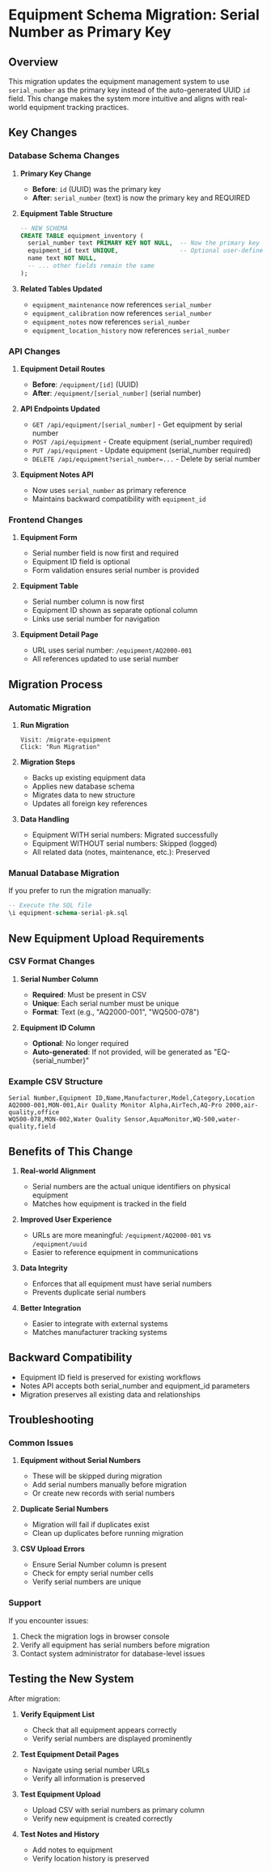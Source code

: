 # Equipment Schema Migration: Serial Number as Primary Key

## Overview

This migration updates the equipment management system to use `serial_number` as the primary key instead of the auto-generated UUID `id` field. This change makes the system more intuitive and aligns with real-world equipment tracking practices.

## Key Changes

### Database Schema Changes

1. **Primary Key Change**
   - **Before**: `id` (UUID) was the primary key
   - **After**: `serial_number` (text) is now the primary key and REQUIRED

2. **Equipment Table Structure**
   ```sql
   -- NEW SCHEMA
   CREATE TABLE equipment_inventory (
     serial_number text PRIMARY KEY NOT NULL,  -- Now the primary key
     equipment_id text UNIQUE,                 -- Optional user-defined ID
     name text NOT NULL,
     -- ... other fields remain the same
   );
   ```

3. **Related Tables Updated**
   - `equipment_maintenance` now references `serial_number`
   - `equipment_calibration` now references `serial_number`
   - `equipment_notes` now references `serial_number`
   - `equipment_location_history` now references `serial_number`

### API Changes

1. **Equipment Detail Routes**
   - **Before**: `/equipment/[id]` (UUID)
   - **After**: `/equipment/[serial_number]` (serial number)

2. **API Endpoints Updated**
   - `GET /api/equipment/[serial_number]` - Get equipment by serial number
   - `POST /api/equipment` - Create equipment (serial_number required)
   - `PUT /api/equipment` - Update equipment (serial_number required)
   - `DELETE /api/equipment?serial_number=...` - Delete by serial number

3. **Equipment Notes API**
   - Now uses `serial_number` as primary reference
   - Maintains backward compatibility with `equipment_id`

### Frontend Changes

1. **Equipment Form**
   - Serial number field is now first and required
   - Equipment ID field is optional
   - Form validation ensures serial number is provided

2. **Equipment Table**
   - Serial number column is now first
   - Equipment ID shown as separate optional column
   - Links use serial number for navigation

3. **Equipment Detail Page**
   - URL uses serial number: `/equipment/AQ2000-001`
   - All references updated to use serial number

## Migration Process

### Automatic Migration

1. **Run Migration**
   ```
   Visit: /migrate-equipment
   Click: "Run Migration"
   ```

2. **Migration Steps**
   - Backs up existing equipment data
   - Applies new database schema
   - Migrates data to new structure
   - Updates all foreign key references

3. **Data Handling**
   - Equipment WITH serial numbers: Migrated successfully
   - Equipment WITHOUT serial numbers: Skipped (logged)
   - All related data (notes, maintenance, etc.): Preserved

### Manual Database Migration

If you prefer to run the migration manually:

```sql
-- Execute the SQL file
\i equipment-schema-serial-pk.sql
```

## New Equipment Upload Requirements

### CSV Format Changes

1. **Serial Number Column**
   - **Required**: Must be present in CSV
   - **Unique**: Each serial number must be unique
   - **Format**: Text (e.g., "AQ2000-001", "WQ500-078")

2. **Equipment ID Column**
   - **Optional**: No longer required
   - **Auto-generated**: If not provided, will be generated as "EQ-{serial_number}"

### Example CSV Structure

```csv
Serial Number,Equipment ID,Name,Manufacturer,Model,Category,Location
AQ2000-001,MON-001,Air Quality Monitor Alpha,AirTech,AQ-Pro 2000,air-quality,office
WQ500-078,MON-002,Water Quality Sensor,AquaMonitor,WQ-500,water-quality,field
```

## Benefits of This Change

1. **Real-world Alignment**
   - Serial numbers are the actual unique identifiers on physical equipment
   - Matches how equipment is tracked in the field

2. **Improved User Experience**
   - URLs are more meaningful: `/equipment/AQ2000-001` vs `/equipment/uuid`
   - Easier to reference equipment in communications

3. **Data Integrity**
   - Enforces that all equipment must have serial numbers
   - Prevents duplicate serial numbers

4. **Better Integration**
   - Easier to integrate with external systems
   - Matches manufacturer tracking systems

## Backward Compatibility

- Equipment ID field is preserved for existing workflows
- Notes API accepts both serial_number and equipment_id parameters
- Migration preserves all existing data and relationships

## Troubleshooting

### Common Issues

1. **Equipment without Serial Numbers**
   - These will be skipped during migration
   - Add serial numbers manually before migration
   - Or create new records with serial numbers

2. **Duplicate Serial Numbers**
   - Migration will fail if duplicates exist
   - Clean up duplicates before running migration

3. **CSV Upload Errors**
   - Ensure Serial Number column is present
   - Check for empty serial number cells
   - Verify serial numbers are unique

### Support

If you encounter issues:
1. Check the migration logs in browser console
2. Verify all equipment has serial numbers before migration
3. Contact system administrator for database-level issues

## Testing the New System

After migration:

1. **Verify Equipment List**
   - Check that all equipment appears correctly
   - Verify serial numbers are displayed prominently

2. **Test Equipment Detail Pages**
   - Navigate using serial number URLs
   - Verify all information is preserved

3. **Test Equipment Upload**
   - Upload CSV with serial numbers as primary column
   - Verify new equipment is created correctly

4. **Test Notes and History**
   - Add notes to equipment
   - Verify location history is preserved 